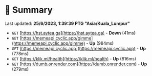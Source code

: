 # 📖 Summary
Last updated: **25/6/2023, 1:39:39 PTG "Asia/Kuala_Lumpur"**

- `GET` [https://hst.aytea.ga](https://hst.aytea.ga) - **Down** (41ms)
- `GET` [https://memeapi.cyclic.app/gimme](https://memeapi.cyclic.app/gimme) - **Up** (984ms)
- `GET` [https://memeapi.cyclic.app](https://memeapi.cyclic.app) - **Up** (778ms)
- `GET` [https://klik.ml/health](https://klik.ml/health) - **Up** (816ms)
- `GET` [https://dumb.onrender.com](https://dumb.onrender.com) - **Up** (279ms)
